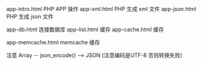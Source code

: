 app-intro.html    PHP APP 操作
app-xml.html      PHP 生成 xml 文件
app-json.html     PHP 生成 json 文件

app-db.html       连接数据库
app-list.html     缓存
app-cache.html    缓存

app-memcache.html memcache 缓存

注意 Array -- json_encode() --> JSON (注意编码是UTF-8 否则转换失败)